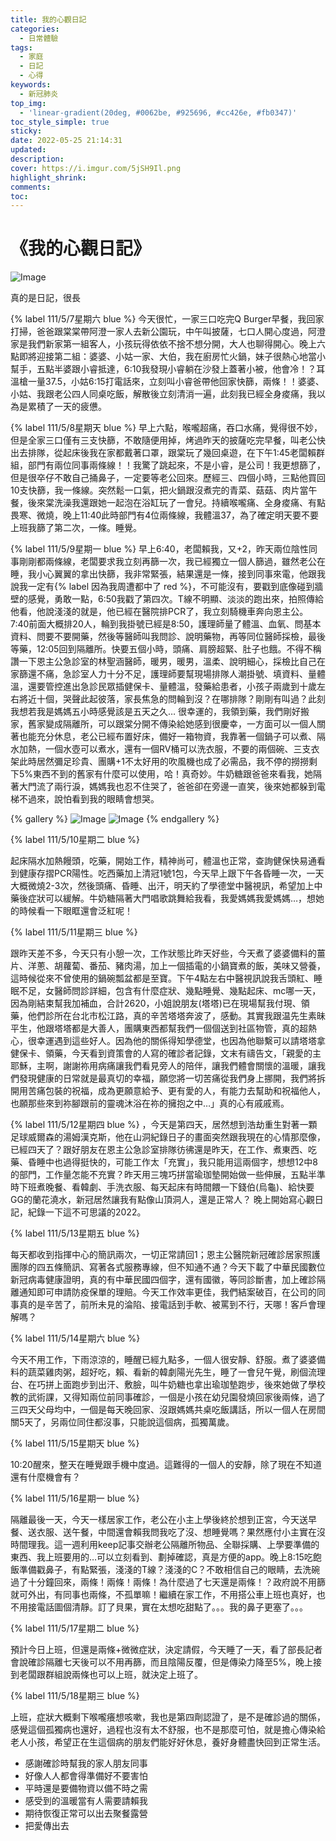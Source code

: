 ```yaml
---
title: 我的心觀日記
categories:
  - 日常體驗
tags:
  - 家庭
  - 日記
  - 心得
keywords:
  - 新冠肺炎
top_img:
  - 'linear-gradient(20deg, #0062be, #925696, #cc426e, #fb0347)'
toc_style_simple: true
sticky: 
date: 2022-05-25 21:14:31
updated:
description:
cover: https://i.imgur.com/5jSH9Il.png
highlight_shrink:
comments:
toc:
---
```


# 《我的心觀日記》

![Image](https://i.imgur.com/aDJftRy.png)

真的是日記，很長

{% label 111/5/7星期六 blue %}
今天很忙，一家三口吃完Q Burger早餐，我回家打掃，爸爸跟棠棠帶阿澄一家人去新公園玩，中午叫披薩，七口人開心度過，阿澄家是我們新家第一組客人，小孩玩得依依不捨不想分開，大人也聊得開心。晚上六點即將迎接第二組：婆婆、小姑一家、大伯，我在廚房忙火鍋，妹子很熱心地當小幫手，五點半婆跟小睿抵達，6:10我發現小睿躺在沙發上蓋著小被，他會冷！？耳溫槍一量37.5，小姑6:15打電話來，立刻叫小睿爸帶他回家快篩，兩條！！婆婆、小姑、我跟老公四人同桌吃飯，解散後立刻清消一遍，此刻我已經全身痠痛，我以為是累積了一天的疲憊。

{% label 111/5/8星期天 blue %}
早上六點，喉嚨超痛，吞口水痛，覺得很不妙，但是全家三口僅有三支快篩，不敢隨便用掉，烤過昨天的披薩吃完早餐，叫老公快出去排隊，從起床後我在家都戴著口罩，跟棠玩了幾回桌遊，在下午1:45老闆賴群組，部門有兩位同事兩條線！！我驚了跳起來，不是小睿，是公司！我更想篩了，但是很卒仔不敢自己捅鼻子，一定要等老公回來。歷經三、四個小時，三點他買回10支快篩，我一條線。突然鬆一口氣，把火鍋跟沒煮完的青菜、菇菇、肉片當午餐，後來棠洗澡我還跟她一起泡在浴缸玩了一會兒。持續喉嚨痛、全身痠痛、有點畏寒、微燒，晚上11:40此時部門有4位兩條線，我體溫37，為了確定明天要不要上班我篩了第二次，一條。睡覺。

{% label 111/5/9星期一 blue %}
早上6:40，老闆賴我，又+2，昨天兩位陰性同事剛剛都兩條線，老闆要求我立刻再篩一次，我已經獨立一個人篩過，雖然老公在睡，我小心翼翼的拿出快篩，我非常緊張，結果還是一條，接到同事來電，他跟我說我一定有{% label 因為我周遭都中了 red %}，不可能沒有，要戳到底像碰到牆壁的感覺，勇敢一點，6:50我戳了第四次。T線不明顯、淡淡的跑出來，拍照傳給他看，他說淺淺的就是，他已經在醫院排PCR了，我立刻騎機車奔向恩主公。7:40前面大概排20人，輪到我掛號已經是8:50，護理師量了體溫、血氧、問基本資料、問要不要開藥，然後等醫師叫我問診、說明藥物，再等同位醫師採檢，最後等藥，12:05回到隔離所。快要五個小時，頭痛、肩膀超緊、肚子也餓。不得不稱讚一下恩主公急診室的林聖涵醫師，暖男，暖男，溫柔、說明細心，採檢比自己在家篩還不痛，急診室人力十分不足，護理師要幫現場排隊人潮掛號、填資料、量體溫，還要管控進出急診民眾插健保卡、量體溫，發藥給患者，小孩子兩歲到十歲左右將近十個，哭聲此起彼落，家長焦急的問輪到沒？在哪排隊？剛剛有叫過？此刻我想若我是媽媽五小時感覺該是五天之久…
很幸運的，我領到藥，我們剛好搬家，舊家變成隔離所，可以跟棠分開不傳染給她感到很慶幸，一方面可以一個人關著也能充分休息，老公已經布置好床，備好一箱物資，我靠著一個鍋子可以煮、隔水加熱，一個水壺可以煮水，還有一個RV桶可以洗衣服，不要的兩個碗、三支衣架此時居然彌足珍貴、團購+1不太好用的吹風機也成了必需品，我不停的撈撈剩下5%東西不到的舊家有什麼可以使用，哈！真奇妙。牛奶糖跟爸爸來看我，她隔著大門流了兩行淚，媽媽我也忍不住哭了，爸爸卻在旁邊一直笑，後來她都躲到電梯不過來，說怕看到我的眼睛會想哭。

{% gallery %}
![Image](https://i.imgur.com/fJYhyNB.png)
![Image](https://i.imgur.com/W29KwTC.png)
{% endgallery %}

{% label 111/5/10星期二 blue %}

起床隔水加熱饅頭，吃藥，開始工作，精神尚可，體溫也正常，查詢健保快易通看到健康存摺PCR陽性。吃西藥加上清冠1號1包，今天早上跟下午各昏睡一次，一天大概微燒2-3次，然後頭痛、昏睡、出汗，明天約了學德堂中醫視訊，希望加上中藥後症狀可以緩解。牛奶糖隔著大門唱歌跳舞給我看，我愛媽媽我愛媽媽…，想她的時候看一下眼眶還會泛紅呢！

{% label 111/5/11星期三 blue %}

跟昨天差不多，今天只有小憩一次，工作狀態比昨天好些，今天煮了婆婆備料的薑片、洋蔥、胡蘿蔔、番茄、豬肉湯，加上一個插電的小鍋寶煮的飯，美味又營養，這時候從來不曾使用的鍋碗瓢盆都是至寶。下午4點左右中醫視訊說我舌頭紅、睡眠不足，女醫師問診詳細，包含有什麼症狀、幾點睡覺、幾點起床、mc哪一天，因為剛結束幫我加補血，合計2620，小姐說朋友(塔塔)已在現場幫我付現、領藥，他們診所在台北市松江路，真的辛苦塔塔奔波了，感動。其實我跟温先生素昧平生，他跟塔塔都是大善人，團購東西都幫我們一個個送到社區物管，真的超熱心，很幸運遇到這些好人。因為他的關係得知學德堂，也因為他聯繫可以請塔塔拿健保卡、領藥，今天看到資策會的人寫的確診者記錄，文末有禱告文，「親愛的主耶穌，主啊，謝謝祢用病痛讓我們看見旁人的陪伴，讓我們體會關懷的溫暖，讓我們發現健康的日常就是最真切的幸福，願您將一切苦痛從我們身上挪開，我們將拆開用苦痛包裝的祝福，成為更願意給予、更有愛的人，有能力去幫助和祝福他人，也願那些來到祢腳跟前的靈魂沐浴在祢的擁抱之中…」真的心有戚戚焉。

{% label 111/5/12星期四 blue %}
，今天是第四天，居然想到浩劫重生對著一顆足球威爾森的湯姆漢克斯，他在山洞紀錄日子的畫面突然跟我現在的心情那麼像，已經四天了？跟好朋友在恩主公急診室排隊彷彿還是昨天，在工作、煮東西、吃藥、昏睡中也過得挺快的，可能工作太「充實」，我只能用這兩個字，想想12中8的部門，工作量怎能不充實？昨天用三塊巧拼當瑜珈墊開始做一些伸展，五點半準時下班煮晚餐、看韓劇、手洗衣服、每天起床有時間餵一下錢伯(烏龜)、給快要GG的蘭花澆水，新冠居然讓我有點像山頂洞人，還是正常人？ 晚上開始寫心觀日記，紀錄一下這不可思議的2022。

{% label 111/5/13星期五 blue %}

每天都收到指揮中心的簡訊兩次，一切正常請回1；恩主公醫院新冠確診居家照護團隊的四五條簡訊、寫著各式服務專線，但不知通不通？今天下載了中華民國數位新冠病毒健康證明，真的有中華民國四個字，還有國徽，等同診斷書，加上確診隔離通知即可申請防疫保單的理賠。今天工作效率更佳，我們結案破百，在公司的同事真的是辛苦了，前所未見的淪陷、接電話到手軟、被罵到不行，天哪！客戶會理解嗎？

{% label 111/5/14星期六 blue %}

今天不用工作，下雨涼涼的，睡醒已經九點多，一個人很安靜、舒服。煮了婆婆備料的蔬菜雞肉粥，超好吃，賴、看新的韓劇陽光先生，睡了一會兒午覺，刷個流理台、在巧拼上面跑步到出汗、敷臉，叫牛奶糖也拿出瑜珈墊跑步，後來她做了學校教的武術課，又得知兩位前同事確診，一個是小孩在幼兒園發燒回家後兩條，過了三四天父母均中，一個是每天晚回家、沒跟媽媽共桌吃飯講話，所以一個人在房間關5天了，另兩位同住都沒事，只能說這個病，孤獨萬歲。

{% label 111/5/15星期天 blue %}

10:20醒來，整天在睡覺跟手機中度過。這難得的一個人的安靜，除了現在不知道還有什麼機會有？

{% label 111/5/16星期一 blue %}

隔離最後一天，今天一樣居家工作，老公在小主上學後終於想到正宮，今天送早餐、送衣服、送午餐，中間還會賴我問我吃了沒、想睡覺嗎？果然應付小主實在沒時間理我。這一週利用keep記事交辦老公隔離所物品、全聯採購、上學要準備的東西、我上班要用的…可以立刻看到、劃掉確認，真是方便的app。晚上8:15吃飽飯準備戳鼻子，有點緊張，淺淺的T線？淺淺的C？不敢相信自己的眼睛，去洗碗過了十分鐘回來，兩條！兩條！兩條！為什麼過了七天還是兩條！？政府說不用篩就可外出，有同事也兩條，不孤單嘛！繼續在家工作，不用搭公車上班也真好，也不用接電話圖個清靜。訂了貝果，實在太想吃甜點了。。。我的鼻子更塞了。。。

{% label 111/5/17星期二 blue %}

預計今日上班，但還是兩條+微微症狀，決定請假，今天睡了一天，看了部長記者會說確診隔離七天後可以不用再篩，而且陰陽反覆，但是傳染力降至5%，晚上接到老闆跟群組說兩條也可以上班，就決定上班了。

{% label 111/5/18星期三 blue %}

上班，症狀大概剩下喉嚨癢想咳嗽，我也是第四劑認證了，是不是確診過的關係，感覺這個孤獨病也還好，過程也沒有太不舒服，也不是那麼可怕，就是擔心傳染給老人小孩，希望正在生這個病的朋友們能好好休息，養好身體盡快回到正常生活。

- 感謝確診時幫我的家人朋友同事
- 好像人人都會得準備好不要害怕
- 平時還是要備物資以備不時之需
- 感受到的溫暖當有人需要請賴我
- 期待恢復正常可以出去聚餐露營
- 把愛傳出去

